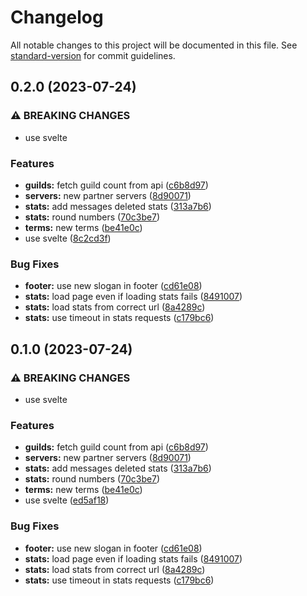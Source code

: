 # Changelog

All notable changes to this project will be documented in this file. See [standard-version](https://github.com/conventional-changelog/standard-version) for commit guidelines.

## 0.2.0 (2023-07-24)


### ⚠ BREAKING CHANGES

* use svelte

### Features

* **guilds:** fetch guild count from api ([c6b8d97](https://github.com/EazyAutodelete/web/commit/c6b8d972a09eb7ffe00deb197afd3b1352f395e6))
* **servers:** new partner servers ([8d90071](https://github.com/EazyAutodelete/web/commit/8d900717580f669109383d0c635d8c3aef24fa90))
* **stats:** add messages deleted stats ([313a7b6](https://github.com/EazyAutodelete/web/commit/313a7b6e3cfb81de0f4c31e9c9e71064cf5766ea))
* **stats:** round numbers ([70c3be7](https://github.com/EazyAutodelete/web/commit/70c3be708e1fd6c3c0c187ea540b64d674e80184))
* **terms:** new terms ([be41e0c](https://github.com/EazyAutodelete/web/commit/be41e0c6856f40fbe8a96ca094a542d97337cc51))
* use svelte ([8c2cd3f](https://github.com/EazyAutodelete/web/commit/8c2cd3f2beb192375cc04d6f1bfb378a75683477))


### Bug Fixes

* **footer:** use new slogan in footer ([cd61e08](https://github.com/EazyAutodelete/web/commit/cd61e08501d1f3fbd79697aba33fea0f6769425a))
* **stats:** load page even if loading stats fails ([8491007](https://github.com/EazyAutodelete/web/commit/8491007fbba73a5408836393dff1a2a647fa2907))
* **stats:** load stats from correct url ([8a4289c](https://github.com/EazyAutodelete/web/commit/8a4289ceffc69ec032ae7e4e3a85b1785890f797))
* **stats:** use timeout in stats requests ([c179bc6](https://github.com/EazyAutodelete/web/commit/c179bc6791db1934454b0a047b49ade20ac2859c))

## 0.1.0 (2023-07-24)


### ⚠ BREAKING CHANGES

* use svelte

### Features

* **guilds:** fetch guild count from api ([c6b8d97](https://github.com/EazyAutodelete/web/commit/c6b8d972a09eb7ffe00deb197afd3b1352f395e6))
* **servers:** new partner servers ([8d90071](https://github.com/EazyAutodelete/web/commit/8d900717580f669109383d0c635d8c3aef24fa90))
* **stats:** add messages deleted stats ([313a7b6](https://github.com/EazyAutodelete/web/commit/313a7b6e3cfb81de0f4c31e9c9e71064cf5766ea))
* **stats:** round numbers ([70c3be7](https://github.com/EazyAutodelete/web/commit/70c3be708e1fd6c3c0c187ea540b64d674e80184))
* **terms:** new terms ([be41e0c](https://github.com/EazyAutodelete/web/commit/be41e0c6856f40fbe8a96ca094a542d97337cc51))
* use svelte ([ed5af18](https://github.com/EazyAutodelete/web/commit/ed5af18c68d7b58ceebe41a44d54a8fda7cb0605))


### Bug Fixes

* **footer:** use new slogan in footer ([cd61e08](https://github.com/EazyAutodelete/web/commit/cd61e08501d1f3fbd79697aba33fea0f6769425a))
* **stats:** load page even if loading stats fails ([8491007](https://github.com/EazyAutodelete/web/commit/8491007fbba73a5408836393dff1a2a647fa2907))
* **stats:** load stats from correct url ([8a4289c](https://github.com/EazyAutodelete/web/commit/8a4289ceffc69ec032ae7e4e3a85b1785890f797))
* **stats:** use timeout in stats requests ([c179bc6](https://github.com/EazyAutodelete/web/commit/c179bc6791db1934454b0a047b49ade20ac2859c))
